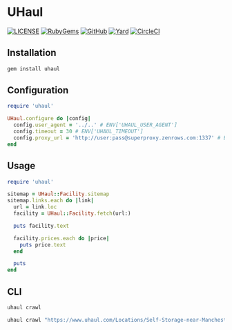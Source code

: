 # UHaul

[![LICENSE](https://img.shields.io/badge/license-MIT-blue.svg)](https://github.com/ksylvest/uhaul/blob/main/LICENSE)
[![RubyGems](https://img.shields.io/gem/v/uhaul)](https://rubygems.org/gems/uhaul)
[![GitHub](https://img.shields.io/badge/github-repo-blue.svg)](https://github.com/ksylvest/uhaul)
[![Yard](https://img.shields.io/badge/docs-site-blue.svg)](https://uhaul.ksylvest.com)
[![CircleCI](https://img.shields.io/circleci/build/github/ksylvest/uhaul)](https://circleci.com/gh/ksylvest/uhaul)

## Installation

```bash
gem install uhaul
```

## Configuration

```ruby
require 'uhaul'

UHaul.configure do |config|
  config.user_agent = '../..' # ENV['UHAUL_USER_AGENT']
  config.timeout = 30 # ENV['UHAUL_TIMEOUT']
  config.proxy_url = 'http://user:pass@superproxy.zenrows.com:1337' # ENV['UHAUL_PROXY_URL']
end
```

## Usage

```ruby
require 'uhaul'

sitemap = UHaul::Facility.sitemap
sitemap.links.each do |link|
  url = link.loc
  facility = UHaul::Facility.fetch(url:)

  puts facility.text

  facility.prices.each do |price|
    puts price.text
  end

  puts
end
```

## CLI

```bash
uhaul crawl
```

```bash
uhaul crawl "https://www.uhaul.com/Locations/Self-Storage-near-Manchester-Township-NJ-08759/925037/"
```
